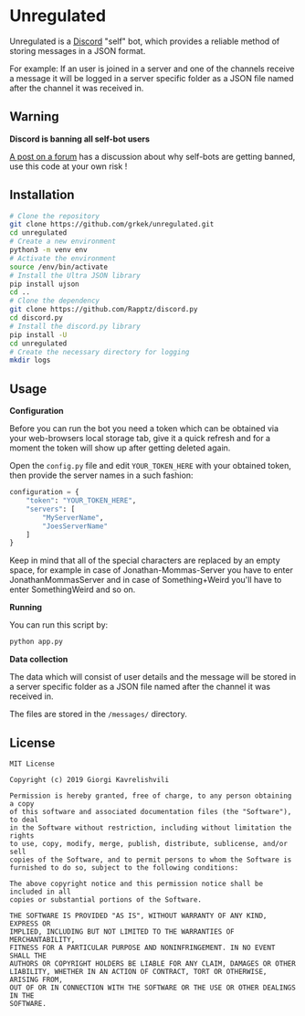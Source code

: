 # Unregulated

Unregulated is a [Discord](https://discordapp.com/) "self" bot, which provides a reliable method of storing messages in a JSON format.

For example: If an user is joined in a server and one of the channels receive a message it will be logged in a server specific folder as a JSON file named after the channel it was received in.

## Warning

**Discord is banning all self-bot users**

[A post on a forum](https://support.discordapp.com/hc/en-us/community/posts/360029279832-Bring-back-our-selfbots-) has a discussion about why self-bots are getting banned, use this code at your own risk !

## Installation

```bash
# Clone the repository
git clone https://github.com/grkek/unregulated.git
cd unregulated
# Create a new environment
python3 -m venv env
# Activate the environment
source /env/bin/activate
# Install the Ultra JSON library
pip install ujson
cd ..
# Clone the dependency
git clone https://github.com/Rapptz/discord.py
cd discord.py
# Install the discord.py library
pip install -U
cd unregulated
# Create the necessary directory for logging
mkdir logs
```

## Usage

**Configuration**

Before you can run the bot you need a token which can be obtained via your web-browsers local storage tab, give it a quick refresh and for a moment the token will show up after getting deleted again.

Open the `config.py` file and edit `YOUR_TOKEN_HERE` with your obtained token, then provide the server names in a such fashion:

```python
configuration = {
    "token": "YOUR_TOKEN_HERE",
    "servers": [
        "MyServerName",
        "JoesServerName"
    ]
}
```

Keep in mind that all of the special characters are replaced by an empty space, for example in case of Jonathan-Mommas-Server you have to enter JonathanMommasServer and in case of Something+Weird you'll have to enter SomethingWeird and so on.

**Running**

You can run this script by:

```bash
python app.py
```

**Data collection**

The data which will consist of user details and the message will be stored in a server specific folder as a JSON file named after the channel it was received in.

The files are stored in the `/messages/` directory.

## License

```
MIT License

Copyright (c) 2019 Giorgi Kavrelishvili

Permission is hereby granted, free of charge, to any person obtaining a copy
of this software and associated documentation files (the "Software"), to deal
in the Software without restriction, including without limitation the rights
to use, copy, modify, merge, publish, distribute, sublicense, and/or sell
copies of the Software, and to permit persons to whom the Software is
furnished to do so, subject to the following conditions:

The above copyright notice and this permission notice shall be included in all
copies or substantial portions of the Software.

THE SOFTWARE IS PROVIDED "AS IS", WITHOUT WARRANTY OF ANY KIND, EXPRESS OR
IMPLIED, INCLUDING BUT NOT LIMITED TO THE WARRANTIES OF MERCHANTABILITY,
FITNESS FOR A PARTICULAR PURPOSE AND NONINFRINGEMENT. IN NO EVENT SHALL THE
AUTHORS OR COPYRIGHT HOLDERS BE LIABLE FOR ANY CLAIM, DAMAGES OR OTHER
LIABILITY, WHETHER IN AN ACTION OF CONTRACT, TORT OR OTHERWISE, ARISING FROM,
OUT OF OR IN CONNECTION WITH THE SOFTWARE OR THE USE OR OTHER DEALINGS IN THE
SOFTWARE.
```
